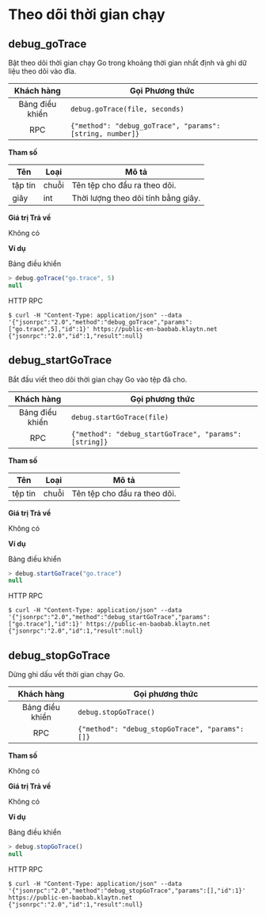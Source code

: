 # Theo dõi thời gian chạy <a id="go-runtime-tracing"></a>

## debug_goTrace <a id="debug_gotrace"></a>

Bật theo dõi thời gian chạy Go trong khoảng thời gian nhất định và ghi dữ liệu theo dõi vào đĩa.

|   Khách hàng    | Gọi Phương thức                                           |
|:---------------:| --------------------------------------------------------- |
| Bảng điều khiển | `debug.goTrace(file, seconds)`                            |
|       RPC       | `{"method": "debug_goTrace", "params": [string, number]}` |

**Tham số**

| Tên     | Loại  | Mô tả                               |
| ------- | ----- | ----------------------------------- |
| tập tin | chuỗi | Tên tệp cho đầu ra theo dõi.        |
| giây    | int   | Thời lượng theo dõi tính bằng giây. |

**Giá trị Trả về**

Không có

**Ví dụ**

Bảng điều khiển
```javascript
> debug.goTrace("go.trace", 5)
null
```
HTTP RPC

```shell
$ curl -H "Content-Type: application/json" --data '{"jsonrpc":"2.0","method":"debug_goTrace","params":["go.trace",5],"id":1}' https://public-en-baobab.klaytn.net
{"jsonrpc":"2.0","id":1,"result":null}
```


## debug_startGoTrace <a id="debug_startgotrace"></a>

Bắt đầu viết theo dõi thời gian chạy Go vào tệp đã cho.

|   Khách hàng    | Gọi phương thức                                        |
|:---------------:| ------------------------------------------------------ |
| Bảng điều khiển | `debug.startGoTrace(file)`                             |
|       RPC       | `{"method": "debug_startGoTrace", "params": [string]}` |

**Tham số**

| Tên     | Loại  | Mô tả                        |
| ------- | ----- | ---------------------------- |
| tệp tin | chuỗi | Tên tệp cho đầu ra theo dõi. |

**Giá trị Trả về**

Không có

**Ví dụ**

Bảng điều khiển
```javascript
> debug.startGoTrace("go.trace")
null
```
HTTP RPC
```shell
$ curl -H "Content-Type: application/json" --data '{"jsonrpc":"2.0","method":"debug_startGoTrace","params":["go.trace"],"id":1}' https://public-en-baobab.klaytn.net
{"jsonrpc":"2.0","id":1,"result":null}
```


## debug_stopGoTrace <a id="debug_stopgotrace"></a>

Dừng ghi dấu vết thời gian chạy Go.

|   Khách hàng    | Gọi phương thức                                 |
|:---------------:| ----------------------------------------------- |
| Bảng điều khiển | `debug.stopGoTrace()`                           |
|       RPC       | `{"method": "debug_stopGoTrace", "params": []}` |

**Tham số**

Không có

**Giá trị Trả về**

Không có

**Ví dụ**

Bảng điều khiển
```javascript
> debug.stopGoTrace()
null
```
HTTP RPC
```shell
$ curl -H "Content-Type: application/json" --data '{"jsonrpc":"2.0","method":"debug_stopGoTrace","params":[],"id":1}' https://public-en-baobab.klaytn.net
{"jsonrpc":"2.0","id":1,"result":null}
```

